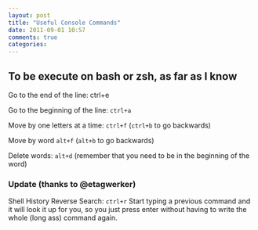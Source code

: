 ```yaml
---
layout: post
title: "Useful Console Commands"
date: 2011-09-01 10:57
comments: true
categories: 
---
```


## To be execute on bash or zsh, as far as I know

Go to the end of the line:
ctrl+e

Go to the beginning of the line:
`ctrl+a`

Move by one letters at a time:
`ctrl+f` (`ctrl+b` to go backwards)

Move by word
`alt+f` (`alt+b` to go backwards)

Delete words:
`alt+d` (remember that you need to be in the beginning of the word)


### Update (thanks to @etagwerker)

Shell History Reverse Search:
`ctrl+r` Start typing a previous command and it will look it up for you, so you just
press enter without having to write the whole (long ass) command again.
